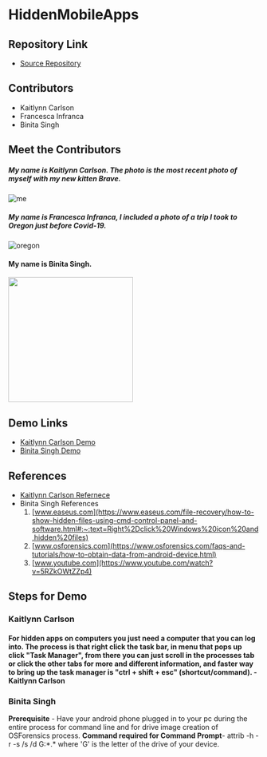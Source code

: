 # HiddenMobileApps

## Repository Link

- [Source Repository](https://github.com/francescainfranca/HiddenMobileApps)

## Contributors
- Kaitlynn Carlson
- Francesca Infranca
- Binita Singh

## Meet the Contributors
##### My name is Kaitlynn Carlson. The photo is the most recent photo of myself with my new kitten Brave.
![me](https://user-images.githubusercontent.com/54418804/95148267-86784200-0748-11eb-9b78-111574224372.jpg)

##### My name is Francesca Infranca, I included a photo of a trip I took to Oregon just before Covid-19.
![oregon](https://user-images.githubusercontent.com/54380721/95278409-bb05ff80-0815-11eb-87fc-75ac887c1050.jpg)

#### My name is Binita Singh.

<img src="https://github.com/francescainfranca/HiddenMobileApps/blob/main/images/IMG_20191215_151444_360.jpg" width="250">

## Demo Links
- [Kaitlynn Carlson Demo](https://app.vidgrid.com/view/eTkr5KACsrwT)
- [Binita Singh Demo](https://app.vidgrid.com/view/HdRrhYb8b19n)

## References

- [Kaitlynn Carlson Refernece](https://www.toolbox.com/security/vulnerability-management/blogs/how-to-find-hidden-programs-running-in-the-background-020615/#:~:text=%231%3A%20Press%20%E2%80%9CCtrl%20%2B,of%20hidden%20and%20visible%20programs.)
- Binita Singh References
    1. [www.easeus.com](https://www.easeus.com/file-recovery/how-to-show-hidden-files-using-cmd-control-panel-and-software.html#:~:text=Right%2Dclick%20Windows%20icon%20and,hidden%20files)
    2. [www.osforensics.com](https://www.osforensics.com/faqs-and-tutorials/how-to-obtain-data-from-android-device.html)
    3. [www.youtube.com](https://www.youtube.com/watch?v=5RZkOWtZZp4)

## Steps for Demo
### Kaitlynn Carlson 
#### For hidden apps on computers you just need a computer that you can log into. The process is that right click the task bar, in menu that pops up click "Task Manager", from there you can just scroll in the processes tab or click the other tabs for more and different information, and faster way to bring up the task manager is "ctrl + shift + esc" (shortcut/command). -Kaitlynn Carlson

### Binita Singh
**Prerequisite** - Have your android phone plugged in to your pc during the entire process for command line and for drive image creation of OSForensics process.
**Command required for Command Prompt**- attrib -h -r -s /s /d G:\*.* where 'G' is the letter of the drive of your device.
